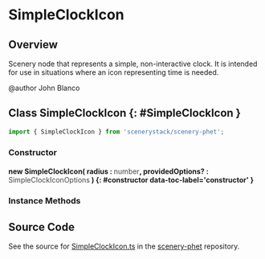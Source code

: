 # SimpleClockIcon

## Overview

Scenery node that represents a simple, non-interactive clock.  It is
intended for use in situations where an icon representing time is needed.

@author John Blanco

## Class SimpleClockIcon {: #SimpleClockIcon }


```js
import { SimpleClockIcon } from 'scenerystack/scenery-phet';
```
### Constructor

#### new SimpleClockIcon( radius : <span style="font-weight: 400; opacity: 80%;">number</span>, providedOptions? : <span style="font-weight: 400; opacity: 80%;">SimpleClockIconOptions</span> ) {: #constructor data-toc-label='constructor' }

### Instance Methods





## Source Code

See the source for [SimpleClockIcon.ts](https://github.com/phetsims/scenery-phet/blob/main/js/SimpleClockIcon.ts) in the [scenery-phet](https://github.com/phetsims/scenery-phet) repository.
